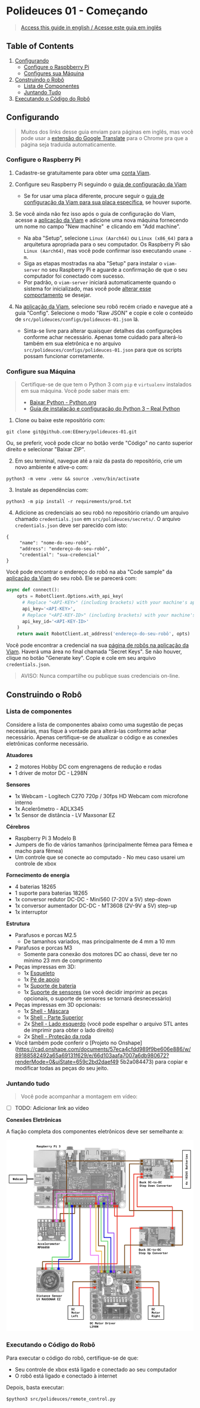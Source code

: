 # Polideuces 01 - Começando

>[Access this guide in english / Acesse este guia em inglês](/docs/en-1-getting-started.md)

## Table of Contents

1. [Configurando](#configurando)
	- [Configure o Raspbberry Pi](#configure-o-raspberry-pi)
	- [Configures sua Máquina](#configure-sua-máquina)
2. [Construindo o Robô](#construindo-o-robo)
	- [Lista de Componentes](#lista-de-componentes)
	- [Juntando Tudo](#juntando-tudo)
3. [Executando o Código do Robô](#executando-o-código-do-robô)

## Configurando

>Muitos dos links desse guia enviam para páginas em inglês, mas você pode usar a [extensão do Google Translate](https://chromewebstore.google.com/detail/google-translate/aapbdbdomjkkjkaonfhkkikfgjllcleb?pli=1) para o Chrome pra que a página seja traduida automaticamente.

### Configure o Raspberry Pi

1. Cadastre-se gratuitamente para obter uma [conta Viam](https://www.viam.com/).

2. Configure seu Raspberry Pi seguindo o [guia de configuração da Viam](https://docs.viam.com/get-started/installation/prepare/rpi-setup/)
	- Se for usar uma placa diferente, procure seguir o [guia de configuração da Viam para sua placa específica](https://docs.viam.com/), se houver suporte.

3. Se você ainda não fez isso após o guia de configuração do Viam, acesse a [aplicação da Viam](https://app.viam.com/) e adicione uma nova máquina fornecendo um nome no campo "New machine"  e clicando em "Add machine".
	- Na aba "Setup", selecione `Linux (Aarch64)` ou `Linux (x86_64)` para a arquitetura apropriada para o seu computador. Os Raspberry Pi são `Linux (Aarch64)`, mas você pode confirmar isso executando `uname -m`.
	- Siga as etapas mostradas na aba "Setup" para instalar o `viam-server` no seu Raspberry Pi e aguarde a confirmação de que o seu computador foi conectado com sucesso.
	- Por padrão, o `viam-server` iniciará automaticamente quando o sistema for inicializado, mas você pode [alterar esse comportamento](https://docs.viam.com/get-started/installation/manage/) se desejar.

4. Na [aplicação da Viam](https://app.viam.com/), selecione seu robô recém criado e navegue até a guia "Config". Selecione o modo "Raw JSON" e copie e cole o conteúdo de `src/polideuces/configs/polideuces-01.json` lá.
	- Sinta-se livre para alterar quaisquer detalhes das configurações conforme achar necessário. Apenas tome cuidado para alterá-lo também em sua eletrônica e no arquivo `src/polideuces/configs/polideuces-01.json` para que os scripts possam funcionar corretamente.

### Configure sua Máquina

>Certifique-se de que tem o Python 3 com `pip` e `virtualenv` instalados em sua máquina. Você pode saber mais em:
>- [Baixar Python - Python.org](https://www.python.org/downloads/)
>- [Guia de instalação e configuração do Python 3 – Real Python](https://realpython.com/installing-python/)

1. Clone ou baixe este repositório com:

```
git clone git@github.com:EEmery/polideuces-01.git
```

Ou, se preferir, você pode clicar no botão verde "Código" no canto superior direito e selecionar "Baixar ZIP".

2. Em seu terminal, navegue até a raiz da pasta do repositório, crie um novo ambiente e ative-o com:

```
python3 -m venv .venv && source .venv/bin/activate
```

3. Instale as dependências com:

```
python3 -m pip install -r requirements/prod.txt
```

4. Adicione as credenciais ao seu robô no repositório criando um arquivo chamado `credentials.json` em `src/polideuces/secrets/`. O arquivo `credentials.json` deve ser parecido com isto:

```
{
     "name": "nome-do-seu-robô",
     "address": "endereço-do-seu-robô",
     "credential": "sua-credencial"
}
```

Você pode encontrar o endereço do robô na aba "Code sample" da [aplicação da Viam](https://app.viam.com/robots) do seu robô. Ele se parecerá com:

```python
async def connect():
    opts = RobotClient.Options.with_api_key(
	  # Replace "<API-KEY>" (including brackets) with your machine's api key
      api_key='<API-KEY>',
	  # Replace "<API-KEY-ID>" (including brackets) with your machine's api key id
      api_key_id='<API-KEY-ID>'
    )
    return await RobotClient.at_address('endereço-do-seu-robô', opts)
```

Você pode encontrar a credencial na sua [página de robôs na aplicação da Viam](https://app.viam.com/robots). Haverá uma área no final chamada "Secret Keys". Se não houver, clique no botão "Generate key". Copie e cole em seu arquivo `credentials.json`.

>AVISO: Nunca compartilhe ou publique suas credenciais on-line.

## Construindo o Robô

### Lista de componentes

Considere a lista de componentes abaixo como uma sugestão de peças necessárias, mas fique à vontade para alterá-las conforme achar necessário. Apenas certifique-se de atualizar o código e as conexões eletrônicas conforme necessário.

**Atuadores**
- 2 motores Hobby DC com engrenagens de redução e rodas
- 1 driver de motor DC - L298N

**Sensores**
- 1x Webcam - Logitech C270 720p / 30fps HD Webcam com microfone interno
- 1x Acelerômetro - ADLX345
- 1x Sensor de distância - LV Maxsonar EZ

**Cérebros**
- Raspberry Pi 3 Modelo B
- Jumpers de fio de vários tamanhos (principalmente fêmea para fêmea e macho para fêmea)
- Um controle que se conecte ao computado - No meu caso usarei um controle de xbox

**Fornecimento de energia**
- 4 baterias 18265
- 1 suporte para baterias 18265
- 1x conversor redutor DC-DC - Mini560 (7-20V a 5V) step-down
- 1x conversor aumentador DC-DC - MT3608 (2V-9V a 5V) step-up
- 1x interruptor

**Estrutura**
- Parafusos e porcas M2.5
     - De tamanhos variados, mas principalmente de 4 mm a 10 mm
- Parafusos e porcas M3
	- Somente para conexão dos motores DC ao chassi, deve ter no mínimo 23 mm de comprimento
- Peças impressas em 3D:
     - 1x [Esqueleto](/models/Skeleton.stl)
     - 1x [Pé de apoio](/models/Third%20feet.stl)
     - 1x [Suporte de bateria](/models/Battery%20Holder.stl)
     - 1x [Suporte de sensores](/models/Sensors%20Array.stl) (se você decidir imprimir as peças opcionais, o suporte de sensores se tornará desnecessário)
- Peças impressas em 3D opcionais:
     - 1x [Shell - Máscara](/models/Shell%20-%20Mask.stl)
     - 1x [Shell - Parte Superior](/models/Shell%20-%20Top.stl)
     - 2x [Shell - Lado esquerdo](/models/Shell%20-%20Left%20Side.stl) (você pode espelhar o arquivo STL antes de imprimir para obter o lado direito)
     - 2x [Shell - Proteção da roda](/models/Shell%20-%20Wheel%20Cap.stl)
- Você também pode conferir o [Projeto no Onshape](https://cad.onshape.com/documents/57eca4cfdd989f9be606e886/w/89188582492a65a69131f629/e/66d103aafa7007a6db980672?renderMode=0&uiState=659c2bd2daef49 5b2a084473) para copiar e modificar todas as peças do seu jeito.

### Juntando tudo

>Você pode acompanhar a montagem em vídeo:
- [ ] TODO: Adicionar link ao vídeo

**Conexões Eletrônicas**

A fiação completa dos componentes eletrônicos deve ser semelhante a:

![esquemas eletrônicos](/docs/images/electronics-schematic.png)

### Executando o Código do Robô

Para executar o código do robô, certifique-se de que:
- Seu controle de xbox está ligado e conectado ao seu computador
- O robô está ligado e conectado à internet

Depois, basta executar:

```
$python3 src/polideuces/remote_control.py
```
